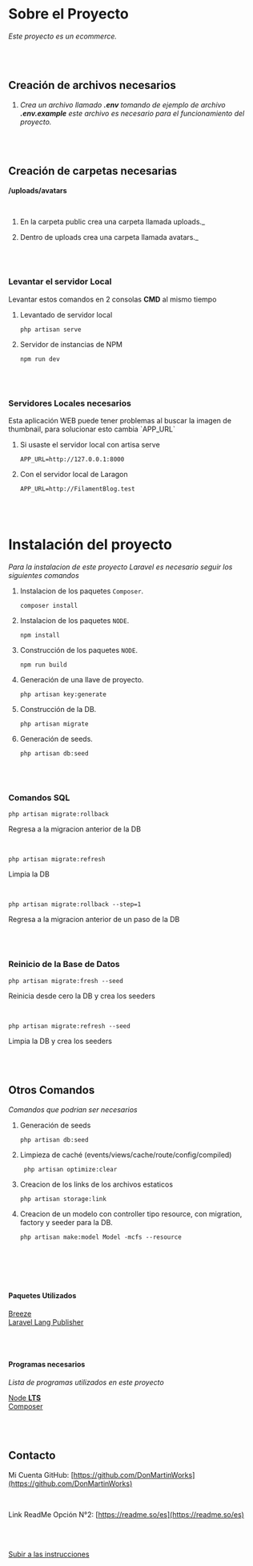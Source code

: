 <a name="readme-top"></a>

# Sobre el Proyecto

_Este proyecto es un ecommerce._

<br />
<br />

## Creación de archivos necesarios

1. _Crea un archivo llamado <b>.env</b> tomando de ejemplo de archivo <b>.env.example</b> este archivo es necesario para el funcionamiento del proyecto._

<br />
<br />

## Creación de carpetas necesarias

<b>/uploads/avatars</b>

<br />

1. En la carpeta public crea una carpeta llamada uploads.\_

2. Dentro de uploads crea una carpeta llamada avatars.\_

<br />
<br />

### Levantar el servidor Local

<p>Levantar estos comandos en 2 consolas <b>CMD</b> al mismo tiempo</p>

1. Levantado de servidor local

    ```
    php artisan serve
    ```

2. Servidor de instancias de NPM

    ```
    npm run dev
    ```

<br />
<br />

### Servidores Locales necesarios

<p>Esta aplicación WEB puede tener problemas al buscar la imagen de thumbnail, para solucionar esto cambia `APP_URL` </p>

1. Si usaste el servidor local con artisa serve

    ```
    APP_URL=http://127.0.0.1:8000
    ```

2. Con el servidor local de Laragon

    ```
    APP_URL=http://FilamentBlog.test
    ```

<br />
<br />

# Instalación del proyecto

_Para la instalacion de este proyecto Laravel es necesario seguir los siguientes comandos_

1. Instalacion de los paquetes `Composer`.

    ```
    composer install
    ```

2. Instalacion de los paquetes `NODE`.

    ```
    npm install
    ```

3. Construcción de los paquetes `NODE`.

    ```
    npm run build
    ```

4. Generación de una llave de proyecto.

    ```
    php artisan key:generate
    ```

5. Construcción de la DB.

    ```
    php artisan migrate
    ```

6. Generación de seeds.

    ```
    php artisan db:seed
    ```

<br />
<br />

### Comandos SQL

```
php artisan migrate:rollback
```

<p>Regresa a la migracion anterior de la DB</p>

<br />

```
php artisan migrate:refresh
```

<p>Limpia la DB</p>

<br />

```
php artisan migrate:rollback --step=1
```

<p>Regresa a la migracion anterior de un paso de la DB</p>

<br />
<br />

### Reinicio de la Base de Datos

```
php artisan migrate:fresh --seed
```

<p>Reinicia desde cero la DB y crea los seeders</p>

<br />

```
php artisan migrate:refresh --seed
```

<p>Limpia la DB y crea los seeders</p>

<br />
<br />

## Otros Comandos

_Comandos que podrian ser necesarios_

1. Generación de seeds

    ```
    php artisan db:seed
    ```

2. Limpieza de caché (events/views/cache/route/config/compiled)

    ```
     php artisan optimize:clear
    ```

3. Creacion de los links de los archivos estaticos

    ```
    php artisan storage:link
    ```

4. Creacion de un modelo con controller tipo resource, con migration, factory y seeder para la DB.
    ```
    php artisan make:model Model -mcfs --resource
    ```

<br />
<br />
<br />
<br />

#### Paquetes Utilizados

<p align="left">
<a href="https://laravel.com/docs/9.x/starter-kits#laravel-breeze">Breeze</a>
<br />
<a href="https://publisher.laravel-lang.com/">Laravel Lang Publisher</a>
</p>

<br />
<br />

#### Programas necesarios

_Lista de programas utilizados en este proyecto_

<p align="left">
<a href="https://nodejs.org/">Node <b>LTS</b></a>
<br />
<a href="https://getcomposer.org/download/">Composer</a>
</p>

<br />
<br />

## Contacto

Mi Cuenta GitHub: [https://github.com/DonMartinWorks](https://github.com/DonMartinWorks)

<br />

Link ReadMe Opción N°2: [https://readme.so/es](https://readme.so/es)

<br />
<br />

<a href="#readme-top">Subir a las instrucciones</a>
